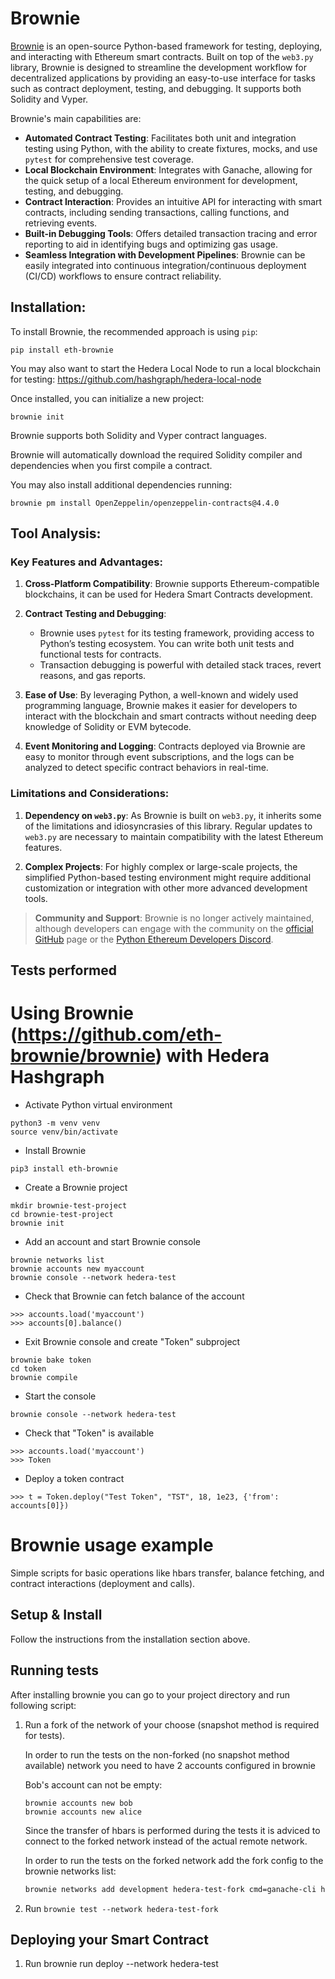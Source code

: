 # Brownie

[Brownie](https://github.com/eth-brownie/brownie) is an open-source Python-based framework for testing, deploying, and interacting with Ethereum smart contracts. Built on top of the `web3.py` library, Brownie is designed to streamline the development workflow for decentralized applications by providing an easy-to-use interface for tasks such as contract deployment, testing, and debugging. It supports both Solidity and Vyper.

Brownie's main capabilities are:

- **Automated Contract Testing**: Facilitates both unit and integration testing using Python, with the ability to create fixtures, mocks, and use `pytest` for comprehensive test coverage.
- **Local Blockchain Environment**: Integrates with Ganache, allowing for the quick setup of a local Ethereum environment for development, testing, and debugging.
- **Contract Interaction**: Provides an intuitive API for interacting with smart contracts, including sending transactions, calling functions, and retrieving events.
- **Built-in Debugging Tools**: Offers detailed transaction tracing and error reporting to aid in identifying bugs and optimizing gas usage.
- **Seamless Integration with Development Pipelines**: Brownie can be easily integrated into continuous integration/continuous deployment (CI/CD) workflows to ensure contract reliability.

## Installation:

To install Brownie, the recommended approach is using `pip`:

```Shell
pip install eth-brownie
```

You may also want to start the Hedera Local Node to run a local blockchain for testing:
https://github.com/hashgraph/hedera-local-node

Once installed, you can initialize a new project:

```Shell
brownie init
```

Brownie supports both Solidity and Vyper contract languages.

Brownie will automatically download the required Solidity compiler and dependencies when you first compile a contract.

You may also install additional dependencies running:

```Shell
brownie pm install OpenZeppelin/openzeppelin-contracts@4.4.0
```

## Tool Analysis:

### Key Features and Advantages:

1. **Cross-Platform Compatibility**: Brownie supports Ethereum-compatible blockchains, it can be used for Hedera Smart Contracts development.

2. **Contract Testing and Debugging**:
    - Brownie uses `pytest` for its testing framework, providing access to Python’s testing ecosystem. You can write both unit tests and functional tests for contracts.
    - Transaction debugging is powerful with detailed stack traces, revert reasons, and gas reports.

3. **Ease of Use**: By leveraging Python, a well-known and widely used programming language, Brownie makes it easier for developers to interact with the blockchain and smart contracts without needing deep knowledge of Solidity or EVM bytecode.

5. **Event Monitoring and Logging**: Contracts deployed via Brownie are easy to monitor through event subscriptions, and the logs can be analyzed to detect specific contract behaviors in real-time.

### Limitations and Considerations:

1. **Dependency on `web3.py`**: As Brownie is built on `web3.py`, it inherits some of the limitations and idiosyncrasies of this library. Regular updates to `web3.py` are necessary to maintain compatibility with the latest Ethereum features.

2. **Complex Projects**: For highly complex or large-scale projects, the simplified Python-based testing environment might require additional customization or integration with other more advanced development tools.

> **Community and Support**:
> Brownie is no longer actively maintained, although developers can engage with the community on the [official GitHub](https://github.com/eth-brownie/brownie) page or the [Python Ethereum Developers Discord](https://discord.gg/YGzGZEfSBc).

## Tests performed

# Using Brownie (https://github.com/eth-brownie/brownie) with Hedera Hashgraph

- Activate Python virtual environment
```
python3 -m venv venv
source venv/bin/activate
```
- Install Brownie
```
pip3 install eth-brownie
```
- Create a Brownie project
```
mkdir brownie-test-project
cd brownie-test-project
brownie init
```
- Add an account and start Brownie console
```
brownie networks list
brownie accounts new myaccount
brownie console --network hedera-test
```
- Check that Brownie can fetch balance of the account
```
>>> accounts.load('myaccount')
>>> accounts[0].balance()
```
- Exit Brownie console and create "Token" subproject
```
brownie bake token
cd token
brownie compile
```
- Start the console
```
brownie console --network hedera-test
```
- Check that "Token" is available
```
>>> accounts.load('myaccount')
>>> Token
```
- Deploy a token contract
```
>>> t = Token.deploy("Test Token", "TST", 18, 1e23, {'from': accounts[0]})
```

# Brownie usage example

Simple scripts for basic operations like hbars transfer, balance fetching, and contract interactions (deployment and calls).

## Setup & Install

Follow the instructions from the installation section above.

## Running tests

After installing brownie you can go to your project directory and run following script:

1. Run a fork of the network of your choose (snapshot method is required for tests).

   In order to run the tests on the non-forked (no snapshot method available) network 
   you need to have 2 accounts configured in brownie
   
   Bob's account can not be empty:
   
   ```shell
   brownie accounts new bob
   brownie accounts new alice
   ```
   Since the transfer of hbars is performed during the tests it is adviced to connect to the forked network instead of
   the actual remote network.
   
   In order to run the tests on the forked network add the fork config to the brownie networks list:
   ```bash
   brownie networks add development hedera-test-fork cmd=ganache-cli host=http://127.0.0.1 chain_id=296 fork='https://testnet.hashio.io/api' accounts=10 mnemonic=brownie port=8545
   ```
2.  Run `brownie test --network hedera-test-fork`

## Deploying your Smart Contract

1. Run brownie run deploy --network hedera-test
